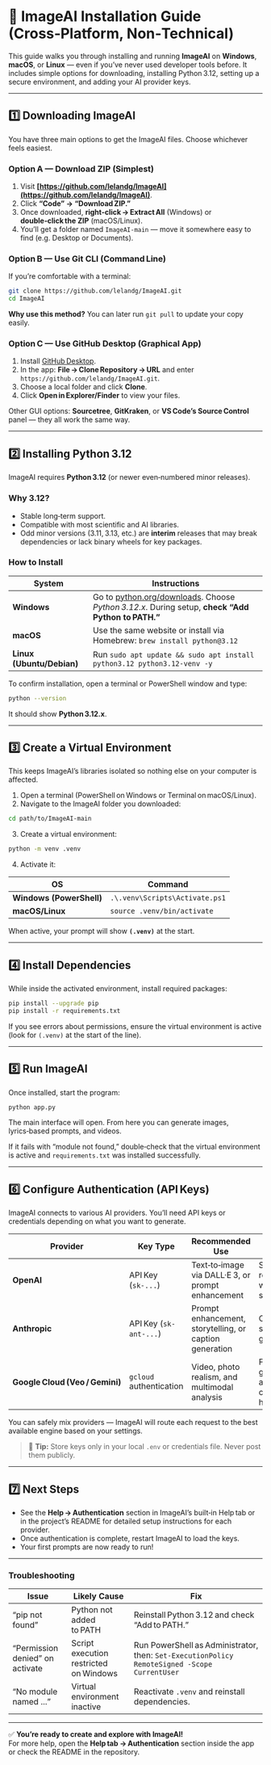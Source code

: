 # 🧭 ImageAI Installation Guide (Cross‑Platform, Non‑Technical)

This guide walks you through installing and running **ImageAI** on **Windows**, **macOS**, or **Linux** — even if you’ve never used developer tools before. It includes simple options for downloading, installing Python 3.12, setting up a secure environment, and adding your AI provider keys.

---

## 1️⃣  Downloading ImageAI

You have three main options to get the ImageAI files. Choose whichever feels easiest.

### Option A — Download ZIP (Simplest)
1. Visit **[https://github.com/lelandg/ImageAI](https://github.com/lelandg/ImageAI)**.  
2. Click **“Code” → “Download ZIP.”**  
3. Once downloaded, **right‑click → Extract All** (Windows) or **double‑click the ZIP** (macOS/Linux).  
4. You’ll get a folder named `ImageAI-main` — move it somewhere easy to find (e.g. Desktop or Documents).

### Option B — Use Git CLI (Command Line)
If you’re comfortable with a terminal:

```bash
git clone https://github.com/lelandg/ImageAI.git
cd ImageAI
```

**Why use this method?** You can later run `git pull` to update your copy easily.

### Option C — Use GitHub Desktop (Graphical App)
1. Install [GitHub Desktop](https://desktop.github.com/).  
2. In the app: **File → Clone Repository → URL** and enter  
   `https://github.com/lelandg/ImageAI.git`.  
3. Choose a local folder and click **Clone**.  
4. Click **Open in Explorer/Finder** to view your files.

Other GUI options: **Sourcetree**, **GitKraken**, or **VS Code’s Source Control** panel — they all work the same way.

---

## 2️⃣  Installing Python 3.12

ImageAI requires **Python 3.12** (or newer even‑numbered minor releases).

### Why 3.12?
- Stable long‑term support.  
- Compatible with most scientific and AI libraries.  
- Odd minor versions (3.11, 3.13, etc.) are **interim** releases that may break dependencies or lack binary wheels for key packages.

### How to Install
| System | Instructions |
|---------|---------------|
| **Windows** | Go to [python.org/downloads](https://www.python.org/downloads/). Choose *Python 3.12.x*. During setup, **check “Add Python to PATH.”** |
| **macOS** | Use the same website or install via Homebrew: `brew install python@3.12` |
| **Linux (Ubuntu/Debian)** | Run `sudo apt update && sudo apt install python3.12 python3.12-venv -y` |

To confirm installation, open a terminal or PowerShell window and type:

```bash
python --version
```

It should show **Python 3.12.x**.

---

## 3️⃣  Create a Virtual Environment

This keeps ImageAI’s libraries isolated so nothing else on your computer is affected.

1. Open a terminal (PowerShell on Windows or Terminal on macOS/Linux).  
2. Navigate to the ImageAI folder you downloaded:

```bash
cd path/to/ImageAI-main
```

3. Create a virtual environment:

```bash
python -m venv .venv
```

4. Activate it:

| OS | Command |
|----|----------|
| **Windows (PowerShell)** | `.\.venv\Scripts\Activate.ps1` |
| **macOS/Linux** | `source .venv/bin/activate` |

When active, your prompt will show **`(.venv)`** at the start.

---

## 4️⃣  Install Dependencies

While inside the activated environment, install required packages:

```bash
pip install --upgrade pip
pip install -r requirements.txt
```

If you see errors about permissions, ensure the virtual environment is active (look for `(.venv)` at the start of the line).

---

## 5️⃣  Run ImageAI

Once installed, start the program:

```bash
python app.py
```

The main interface will open. From here you can generate images, lyrics‑based prompts, and videos.

If it fails with “module not found,” double‑check that the virtual environment is active and `requirements.txt` was installed successfully.

---

## 6️⃣  Configure Authentication (API Keys)

ImageAI connects to various AI providers. You’ll need API keys or credentials depending on what you want to generate.

| Provider | Key Type | Recommended Use | Advantages |
|-----------|-----------|----------------|-------------|
| **OpenAI** | API Key (`sk-...`) | Text‑to‑image via DALL·E 3, or prompt enhancement | Simple, reliable, wide‑language support |
| **Anthropic** | API Key (`sk-ant-...`) | Prompt enhancement, storytelling, or caption generation | Creative and safe narrative generation |
| **Google Cloud (Veo / Gemini)** | `gcloud` authentication | Video, photo realism, and multimodal analysis | Fast generation, advanced context handling |

You can safely mix providers — ImageAI will route each request to the best available engine based on your settings.

> 🔐 **Tip:** Store keys only in your local `.env` or credentials file. Never post them publicly.

---

## 7️⃣  Next Steps

- See the **Help → Authentication** section in ImageAI’s built‑in Help tab or in the project’s README for detailed setup instructions for each provider.  
- Once authentication is complete, restart ImageAI to load the keys.  
- Your first prompts are now ready to run!

---

### Troubleshooting
| Issue | Likely Cause | Fix |
|-------|---------------|-----|
| “pip not found” | Python not added to PATH | Reinstall Python 3.12 and check “Add to PATH.” |
| “Permission denied” on activate | Script execution restricted on Windows | Run PowerShell as Administrator, then: `Set-ExecutionPolicy RemoteSigned -Scope CurrentUser` |
| “No module named ...” | Virtual environment inactive | Reactivate `.venv` and reinstall dependencies. |

---

✅ **You’re ready to create and explore with ImageAI!**  
For more help, open the **Help tab → Authentication** section inside the app or check the README in the repository.
